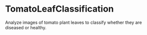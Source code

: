 # TomatoLeafClassification
Analyze images of tomato plant leaves to classify whether they are diseased or healthy.

